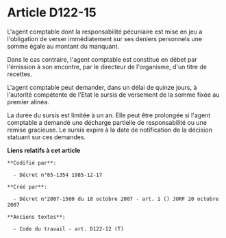 # Article D122-15

L'agent comptable dont la responsabilité pécuniaire est mise en jeu a l'obligation de verser immédiatement sur ses deniers
personnels une somme égale au montant du manquant.

Dans le cas contraire, l'agent comptable est constitué en débet par l'émission à son encontre, par le directeur de
l'organisme, d'un titre de recettes.

L'agent comptable peut demander, dans un délai de quinze jours, à l'autorité compétente de l'Etat le sursis de versement de
la somme fixée au premier alinéa.

La durée du sursis est limitée à un an. Elle peut être prolongée si l'agent comptable a demandé une décharge partielle de
responsabilité ou une remise gracieuse. Le sursis expire à la date de notification de la décision statuant sur ces demandes.

**Liens relatifs à cet article**

	**Codifié par**:

	  - Décret n°85-1354 1985-12-17

	**Créé par**:

	  - Décret n°2007-1500 du 18 octobre 2007 - art. 1 () JORF 20 octobre 2007

	**Anciens textes**:

	  - Code du travail - art. D122-12 (T)
